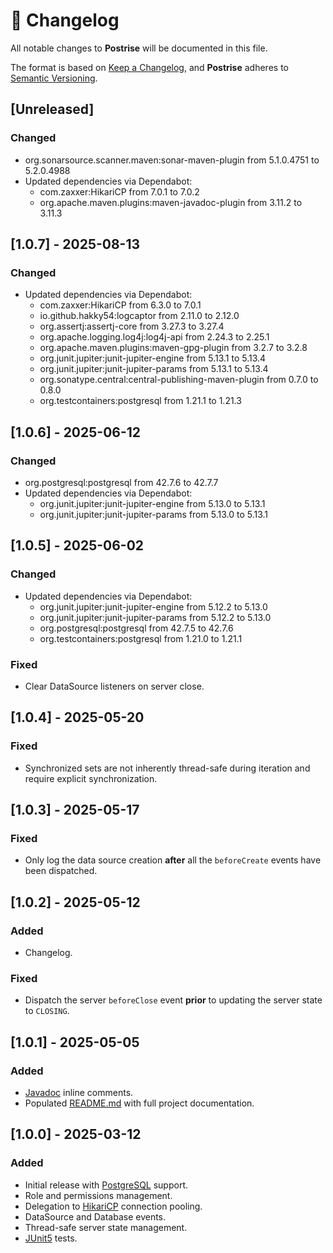 # :memo: Changelog

All notable changes to **Postrise** will be documented in this file.

The format is based on [Keep a Changelog](https://keepachangelog.com/en/1.1.0/),
and **Postrise** adheres to [Semantic Versioning](https://semver.org/spec/v2.0.0.html).

## [Unreleased]

### Changed

-   org.sonarsource.scanner.maven:sonar-maven-plugin from 5.1.0.4751 to 5.2.0.4988
-   Updated dependencies via Dependabot:
    -   com.zaxxer:HikariCP from 7.0.1 to 7.0.2
    -   org.apache.maven.plugins:maven-javadoc-plugin from 3.11.2 to 3.11.3

## [1.0.7] - 2025-08-13

### Changed

-   Updated dependencies via Dependabot:
    -   com.zaxxer:HikariCP from 6.3.0 to 7.0.1
    -   io.github.hakky54:logcaptor from 2.11.0 to 2.12.0
    -   org.assertj:assertj-core from 3.27.3 to 3.27.4
    -   org.apache.logging.log4j:log4j-api from 2.24.3 to 2.25.1
    -   org.apache.maven.plugins:maven-gpg-plugin from 3.2.7 to 3.2.8
    -   org.junit.jupiter:junit-jupiter-engine from 5.13.1 to 5.13.4
    -   org.junit.jupiter:junit-jupiter-params from 5.13.1 to 5.13.4
    -   org.sonatype.central:central-publishing-maven-plugin from 0.7.0 to 0.8.0
    -   org.testcontainers:postgresql from 1.21.1 to 1.21.3

## [1.0.6] - 2025-06-12

### Changed

-   org.postgresql:postgresql from 42.7.6 to 42.7.7
-   Updated dependencies via Dependabot:
    -   org.junit.jupiter:junit-jupiter-engine from 5.13.0 to 5.13.1
    -   org.junit.jupiter:junit-jupiter-params from 5.13.0 to 5.13.1

## [1.0.5] - 2025-06-02

### Changed

-   Updated dependencies via Dependabot:
    -   org.junit.jupiter:junit-jupiter-engine from 5.12.2 to 5.13.0
    -   org.junit.jupiter:junit-jupiter-params from 5.12.2 to 5.13.0
    -   org.postgresql:postgresql from 42.7.5 to 42.7.6
    -   org.testcontainers:postgresql from 1.21.0 to 1.21.1

### Fixed

-   Clear DataSource listeners on server close.

## [1.0.4] - 2025-05-20

### Fixed

-   Synchronized sets are not inherently thread-safe during iteration and require explicit synchronization.

## [1.0.3] - 2025-05-17

### Fixed

-   Only log the data source creation **after** all the `beforeCreate` events have been dispatched.

## [1.0.2] - 2025-05-12

### Added

-   Changelog.

### Fixed

-   Dispatch the server `beforeClose` event **prior** to updating the server state to `CLOSING`.

## [1.0.1] - 2025-05-05

### Added

-   [Javadoc](https://javadoc.io/doc/org.adonix/postrise) inline comments.
-   Populated [README.md](README.md) with full project documentation.

## [1.0.0] - 2025-03-12

### Added

-   Initial release with [PostgreSQL](https://www.postgresql.org) support.
-   Role and permissions management.
-   Delegation to [HikariCP](https://github.com/brettwooldridge/HikariCP) connection pooling.
-   DataSource and Database events.
-   Thread-safe server state management.
-   [JUnit5](https://junit.org/junit5/) tests.
